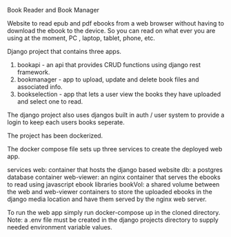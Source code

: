 Book Reader and Book Manager

Website to read epub and pdf ebooks from a web browser without having to download the ebook to the device. So you can read on what ever you are using at the moment, PC , laptop, tablet, phone, etc.

Django project that contains three apps.

1. bookapi - an api that provides CRUD functions using django rest framework.
2. bookmanager - app to upload, update and delete book files and associated info.
3. bookselection - app that lets a user view the books they have uploaded and select one to read.

The django project also uses djangos built in auth / user system to provide a login to keep each users books seperate.

The project has been dockerized. 

The docker compose file sets up three services to create the deployed web app.

services
web: container that hosts the django based website
db: a postgres database container 
web-viewer: an nginx container that serves the ebooks to read using javascript ebook libraries
bookVol: a shared volume between the web and web-viewer containers to store the uploaded ebooks in the django media location and have them served by the nginx web server.

To run the web app simply run docker-compose up in the cloned directory. Note: a .env file must be created in the django projects directory to supply needed environment variable values.

